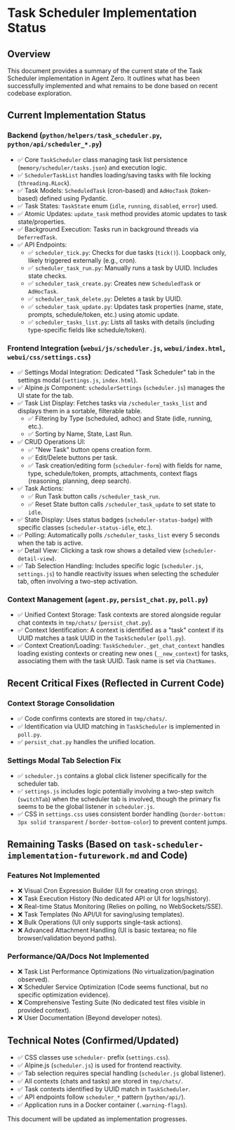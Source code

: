# Task Scheduler Implementation Status

## Overview
This document provides a summary of the current state of the Task Scheduler implementation in Agent Zero. It outlines what has been successfully implemented and what remains to be done based on recent codebase exploration.

## Current Implementation Status

### Backend (`python/helpers/task_scheduler.py`, `python/api/scheduler_*.py`)
- ✅ Core `TaskScheduler` class managing task list persistence (`memory/scheduler/tasks.json`) and execution logic.
- ✅ `SchedulerTaskList` handles loading/saving tasks with file locking (`threading.RLock`).
- ✅ Task Models: `ScheduledTask` (cron-based) and `AdHocTask` (token-based) defined using Pydantic.
- ✅ Task States: `TaskState` enum (`idle`, `running`, `disabled`, `error`) used.
- ✅ Atomic Updates: `update_task` method provides atomic updates to task state/properties.
- ✅ Background Execution: Tasks run in background threads via `DeferredTask`.
- ✅ API Endpoints:
    - ✅ `scheduler_tick.py`: Checks for due tasks (`tick()`). Loopback only, likely triggered externally (e.g., cron).
    - ✅ `scheduler_task_run.py`: Manually runs a task by UUID. Includes state checks.
    - ✅ `scheduler_task_create.py`: Creates new `ScheduledTask` or `AdHocTask`.
    - ✅ `scheduler_task_delete.py`: Deletes a task by UUID.
    - ✅ `scheduler_task_update.py`: Updates task properties (name, state, prompts, schedule/token, etc.) using atomic update.
    - ✅ `scheduler_tasks_list.py`: Lists all tasks with details (including type-specific fields like schedule/token).

### Frontend Integration (`webui/js/scheduler.js`, `webui/index.html`, `webui/css/settings.css`)
- ✅ Settings Modal Integration: Dedicated "Task Scheduler" tab in the settings modal (`settings.js`, `index.html`).
- ✅ Alpine.js Component: `schedulerSettings` (`scheduler.js`) manages the UI state for the tab.
- ✅ Task List Display: Fetches tasks via `/scheduler_tasks_list` and displays them in a sortable, filterable table.
    - ✅ Filtering by Type (scheduled, adhoc) and State (idle, running, etc.).
    - ✅ Sorting by Name, State, Last Run.
- ✅ CRUD Operations UI:
    - ✅ "New Task" button opens creation form.
    - ✅ Edit/Delete buttons per task.
    - ✅ Task creation/editing form (`scheduler-form`) with fields for name, type, schedule/token, prompts, attachments, context flags (reasoning, planning, deep search).
- ✅ Task Actions:
    - ✅ Run Task button calls `/scheduler_task_run`.
    - ✅ Reset State button calls `/scheduler_task_update` to set state to `idle`.
- ✅ State Display: Uses status badges (`scheduler-status-badge`) with specific classes (`scheduler-status-idle`, etc.).
- ✅ Polling: Automatically polls `/scheduler_tasks_list` every 5 seconds when the tab is active.
- ✅ Detail View: Clicking a task row shows a detailed view (`scheduler-detail-view`).
- ✅ Tab Selection Handling: Includes specific logic (`scheduler.js`, `settings.js`) to handle reactivity issues when selecting the scheduler tab, often involving a two-step activation.

### Context Management (`agent.py`, `persist_chat.py`, `poll.py`)
- ✅ Unified Context Storage: Task contexts are stored alongside regular chat contexts in `tmp/chats/` (`persist_chat.py`).
- ✅ Context Identification: A context is identified as a "task" context if its UUID matches a task UUID in the `TaskScheduler` (`poll.py`).
- ✅ Context Creation/Loading: `TaskScheduler._get_chat_context` handles loading existing contexts or creating new ones (`__new_context`) for tasks, associating them with the task UUID. Task name is set via `ChatNames`.

## Recent Critical Fixes (Reflected in Current Code)

### Context Storage Consolidation
- ✅ Code confirms contexts are stored in `tmp/chats/`.
- ✅ Identification via UUID matching in `TaskScheduler` is implemented in `poll.py`.
- ✅ `persist_chat.py` handles the unified location.

### Settings Modal Tab Selection Fix
- ✅ `scheduler.js` contains a global click listener specifically for the scheduler tab.
- ✅ `settings.js` includes logic potentially involving a two-step switch (`switchTab`) when the scheduler tab is involved, though the primary fix seems to be the global listener in `scheduler.js`.
- ✅ CSS in `settings.css` uses consistent border handling (`border-bottom: 3px solid transparent` / `border-bottom-color`) to prevent content jumps.

## Remaining Tasks (Based on `task-scheduler-implementation-futurework.md` and Code)

### Features Not Implemented
- ❌ Visual Cron Expression Builder (UI for creating cron strings).
- ❌ Task Execution History (No dedicated API or UI for logs/history).
- ❌ Real-time Status Monitoring (Relies on polling, no WebSockets/SSE).
- ❌ Task Templates (No API/UI for saving/using templates).
- ❌ Bulk Operations (UI only supports single-task actions).
- ❌ Advanced Attachment Handling (UI is basic textarea; no file browser/validation beyond paths).

### Performance/QA/Docs Not Implemented
- ❌ Task List Performance Optimizations (No virtualization/pagination observed).
- ❌ Scheduler Service Optimization (Code seems functional, but no specific optimization evidence).
- ❌ Comprehensive Testing Suite (No dedicated test files visible in provided context).
- ❌ User Documentation (Beyond developer notes).

## Technical Notes (Confirmed/Updated)
- ✅ CSS classes use `scheduler-` prefix (`settings.css`).
- ✅ Alpine.js (`scheduler.js`) is used for frontend reactivity.
- ✅ Tab selection requires special handling (`scheduler.js` global listener).
- ✅ All contexts (chats and tasks) are stored in `tmp/chats/`.
- ✅ Task contexts identified by UUID match in `TaskScheduler`.
- ✅ API endpoints follow `scheduler_*` pattern (`python/api/`).
- ✅ Application runs in a Docker container (`.warning-flags`).

This document will be updated as implementation progresses.
